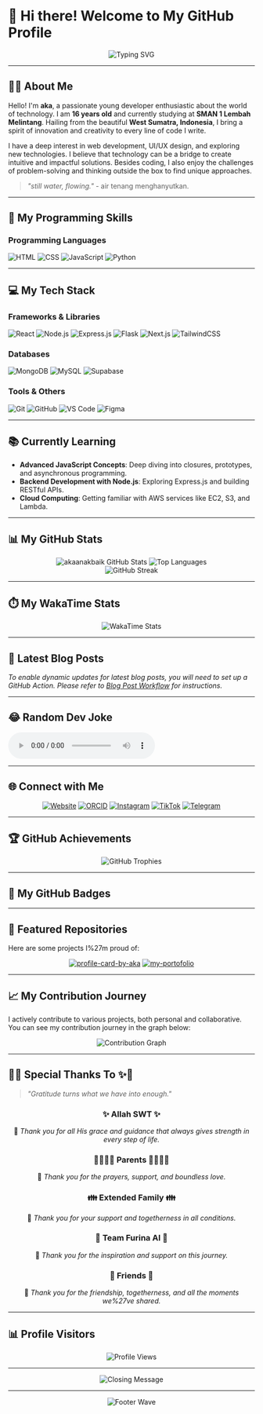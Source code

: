 # 👋 Hi there! Welcome to My GitHub Profile

<div align="center">
  <img src="https://readme-typing-svg.herokuapp.com?font=Fira+Code&pause=1000&color=F75C7E&center=true&vCenter=true&width=435&lines=Hello%2C+I%27m+aka!;Young+Web+Developer;From+West+Sumatra%2C+Indonesia;Always+Learning+New+Things!" alt="Typing SVG" />
</div>

---

## 🧑‍💻 About Me

Hello! I'm **aka**, a passionate young developer enthusiastic about the world of technology. I am **16 years old** and currently studying at **SMAN 1 Lembah Melintang**. Hailing from the beautiful **West Sumatra, Indonesia**, I bring a spirit of innovation and creativity to every line of code I write.

I have a deep interest in web development, UI/UX design, and exploring new technologies. I believe that technology can be a bridge to create intuitive and impactful solutions. Besides coding, I also enjoy the challenges of problem-solving and thinking outside the box to find unique approaches.

> _"still water, flowing."_ - air tenang menghanyutkan.

---

## 🚀 My Programming Skills

### Programming Languages

![HTML](https://img.shields.io/badge/HTML5-E34F26?style=for-the-badge&logo=html5&logoColor=white)
![CSS](https://img.shields.io/badge/CSS3-1572B6?style=for-the-badge&logo=css3&logoColor=white)
![JavaScript](https://img.shields.io/badge/JavaScript-F7DF1E?style=for-the-badge&logo=javascript&logoColor=black)
![Python](https://img.shields.io/badge/Python-3776AB?style=for-the-badge&logo=python&logoColor=white)

---

## 💻 My Tech Stack

### Frameworks & Libraries

![React](https://img.shields.io/badge/React-61DAFB?style=for-the-badge&logo=react&logoColor=black)
![Node.js](https://img.shields.io/badge/Node.js-339933?style=for-the-badge&logo=nodedotjs&logoColor=white)
![Express.js](https://img.shields.io/badge/Express.js-000000?style=for-the-badge&logo=express&logoColor=white)
![Flask](https://img.shields.io/badge/Flask-000000?style=for-the-badge&logo=flask&logoColor=white)
![Next.js](https://img.shields.io/badge/Next.js-000000?style=for-the-badge&logo=next.js&logoColor=white)
![TailwindCSS](https://img.shields.io/badge/TailwindCSS-06B6D4?style=for-the-badge&logo=tailwindcss&logoColor=white)
### Databases

![MongoDB](https://img.shields.io/badge/MongoDB-47A248?style=for-the-badge&logo=mongodb&logoColor=white)
![MySQL](https://img.shields.io/badge/MySQL-4479A1?style=for-the-badge&logo=mysql&logoColor=white)
![Supabase](https://img.shields.io/badge/Supabase-3ECF8E?style=for-the-badge&logo=supabase&logoColor=white)

### Tools & Others

![Git](https://img.shields.io/badge/Git-F05032?style=for-the-badge&logo=git&logoColor=white)
![GitHub](https://img.shields.io/badge/GitHub-181717?style=for-the-badge&logo=github&logoColor=white)
![VS Code](https://img.shields.io/badge/VS%20Code-007ACC?style=for-the-badge&logo=visualstudiocode&logoColor=white)
![Figma](https://img.shields.io/badge/Figma-F24E1E?style=for-the-badge&logo=figma&logoColor=white)

---

## 📚 Currently Learning

- **Advanced JavaScript Concepts**: Deep diving into closures, prototypes, and asynchronous programming.
- **Backend Development with Node.js**: Exploring Express.js and building RESTful APIs.
- **Cloud Computing**: Getting familiar with AWS services like EC2, S3, and Lambda.

---

## 📊 My GitHub Stats

<div align="center">
  <img src="https://github-readme-stats.vercel.app/api?username=akaanakbaik&show_icons=true&theme=radical&hide_border=true&bg_color=0D1117" alt="akaanakbaik GitHub Stats" />
  <img src="https://github-readme-stats.vercel.app/api/top-langs/?username=akaanakbaik&layout=compact&theme=radical&hide_border=true&bg_color=0D1117" alt="Top Languages" />
</div>

<div align="center">
  <img src="https://github-readme-streak-stats.herokuapp.com/?user=akaanakbaik&theme=radical&hide_border=true&background=0D1117" alt="GitHub Streak" />
</div>

---

## ⏱️ My WakaTime Stats

<div align="center">
  <img src="https://github-readme-stats.vercel.app/api/wakatime?username=akaanakbaik&layout=compact&theme=radical&hide_border=true&bg_color=0D1117" alt="WakaTime Stats" />
</div>

---

## 📝 Latest Blog Posts

<!-- BLOG-POST-LIST:START -->
<!-- BLOG-POST-LIST:END -->

_To enable dynamic updates for latest blog posts, you will need to set up a GitHub Action. Please refer to [Blog Post Workflow](https://github.com/marketplace/actions/blog-post-workflow) for instructions._

---

## 😂 Random Dev Joke

<audio controls>
  <source src="https://files.catbox.moe/5x6yqg.mp3" type="audio/mpeg">
  Browser kamu tidak mendukung elemen audio.
</audio>

---

## 🌐 Connect with Me

<div align="center">

[![Website](https://img.shields.io/badge/Website-akadev.my.id-blue?style=for-the-badge&logo=google-chrome&logoColor=white)](https://akadev.my.id)
[![ORCID](https://img.shields.io/badge/ORCID-0009--0003--8983--6073-green?style=for-the-badge&logo=orcid&logoColor=white)](https://orcid.org/0009-0003-8983-6073)
[![Instagram](https://img.shields.io/badge/Instagram-kenal.aka-purple?style=for-the-badge&logo=instagram&logoColor=white)](https://www.instagram.com/kenal.aka)
[![TikTok](https://img.shields.io/badge/TikTok-kenal_aka-black?style=for-the-badge&logo=tiktok&logoColor=white)](https://www.tiktok.com/@kenal_aka)
[![Telegram](https://img.shields.io/badge/Telegram-akamodebaik-blue?style=for-the-badge&logo=telegram&logoColor=white)](https://t.me/akamodebaik)

</div>

---

## 🏆 GitHub Achievements

<div align="center">
  <img src="https://github-profile-trophy.vercel.app/?username=akaanakbaik&theme=radical&no-frame=true&no-bg=true&margin-w=4" alt="GitHub Trophies" />
</div>

---

## 🏅 My GitHub Badges

<div align="center">
  <!-- Add your GitHub badges here, e.g., from https://github.com/badges/shields -->
  <!-- Example: -->
  <!-- ![GitHub followers](https://img.shields.io/github/followers/akaanakbaik?style=social) -->
</div>

---

## 🌟 Featured Repositories

Here are some projects I\%27m proud of:

<div align="center">

[![profile-card-by-aka](https://github-readme-stats.vercel.app/api/pin/?username=akaanakbaik&repo=profile-card-by-aka&theme=radical&hide_border=true&bg_color=0D1117)](https://github.com/akaanakbaik/profile-card-by-aka)
[![my-portofolio](https://github-readme-stats.vercel.app/api/pin/?username=akaanakbaik&repo=my-portofolio&theme=radical&hide_border=true&bg_color=0D1117)](https://github.com/akaanakbaik/my-portofolio)

</div>

---

## 📈 My Contribution Journey

I actively contribute to various projects, both personal and collaborative. You can see my contribution journey in the graph below:

<div align="center">
  <img src="https://github-readme-activity-graph.vercel.app/graph?username=akaanakbaik&theme=react-dark&bg_color=0D1117&hide_border=true" alt="Contribution Graph" />
</div>

---

## 🙏✨ Special Thanks To ✨🙏

> _"Gratitude turns what we have into enough."_

<div align="center">

### ✨ Allah SWT ✨
💖 _Thank you for all His grace and guidance that always gives strength in every step of life._

### 👨‍👩‍👧‍👦 Parents 👨‍👩‍👧‍👦
💖 _Thank you for the prayers, support, and boundless love._

### 👪 Extended Family 👪
💖 _Thank you for your support and togetherness in all conditions._

### 🤖 Team Furina AI 🤖
💖 _Thank you for the inspiration and support on this journey._

### 🤝 Friends 🤝
💖 _Thank you for the friendship, togetherness, and all the moments we\%27ve shared._

</div>

---

## 📊 Profile Visitors

<div align="center">
  <img src="https://komarev.com/ghpvc/?username=akaanakbaik&label=Profile%20views&color=0e75b6&style=flat" alt="Profile Views" />
</div>

---

<div align="center">
  <img src="https://readme-typing-svg.herokuapp.com?font=Fira+Code&pause=1000&color=F75C7E&center=true&vCenter=true&width=435&lines=Thanks+for+Visiting!;Stay+Awesome!;Keep+Coding%2C+Keep+Learning!" alt="Closing Message" />
</div>

---

<div align="center">
  <img src="https://capsule-render.vercel.app/api?type=waving&color=gradient&height=100&section=footer" alt="Footer Wave" />
</div>

